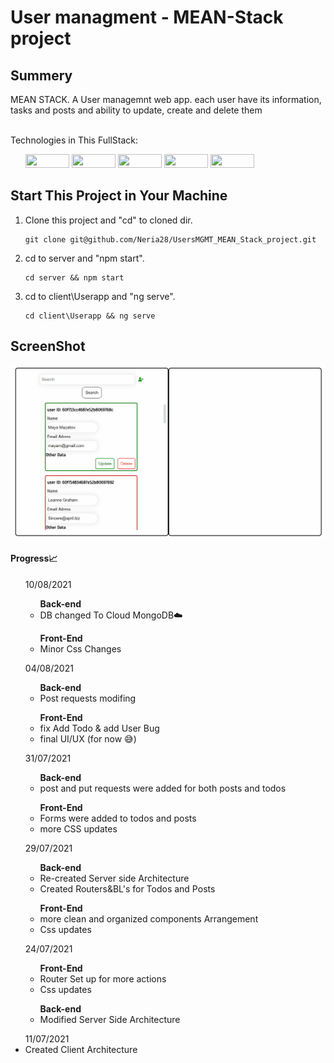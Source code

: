 # User managment  - MEAN-Stack project
<h2>Summery</h2>
<span>MEAN STACK.
A User managemnt web app. each user have its information, tasks and posts and ability to update, create and delete them</span><br/><br/>

Technologies in This FullStack:
<ul>
   <img src="https://img.shields.io/badge/Angular-DD0031?style=for-the-badge&logo=angular&logoColor=white" width="70" height="22">
   <img src="https://img.shields.io/badge/CSS3-1572B6?style=for-the-badge&logo=css3&logoColor=white" width="70" height="22">
   <img src="https://img.shields.io/badge/MongoDB-4EA94B?style=for-the-badge&logo=mongodb&logoColor=white" width="70" height="22">
   <img src="https://img.shields.io/badge/Node.js-339933?style=for-the-badge&logo=nodedotjs&logoColor=white" width="70" height="22">
   <img src="https://img.shields.io/badge/Express.js-000000?style=for-the-badge&logo=express&logoColor=white" width="70" height="22">
   
  </ul>
  
  <h2>Start This Project in Your Machine</h2>
  <ol>
   <li>Clone this project and "cd" to cloned dir.
      <pre><code>git clone git@github.com/Neria28/UsersMGMT_MEAN_Stack_project.git</code></pre>
   </li>
   <li>cd to server and "npm start".
      <pre><code>cd server && npm start</code></pre>
   </li>
    <li>cd to client\Userapp and "ng serve".
      <pre><code>cd client\Userapp && ng serve</code></pre>
   </li>
   </ol>
  <h2>ScreenShot</h2>
  <img src="https://github.com/Neria28/UsersMGMT_MEAN_Stack_project/blob/main/ScreenGif.gif?raw=true" width="1100">


<h4>Progress📈</h4>
<ul>10/08/2021
  <ul><strong>Back-end </strong>
    <li>DB changed To Cloud MongoDB☁️</li>
  </ul>
  <ul><strong>Front-End</strong>
    <li>Minor Css Changes</li>
  </ul>
</ul>

<ul>04/08/2021
  <ul><strong>Back-end </strong>
    <li>Post requests modifing</li>
  </ul>
  <ul><strong>Front-End</strong>
    <li>fix Add Todo & add User Bug</li>
    <li>final UI/UX (for now 😅)</li>
  </ul>
</ul>

<ul>31/07/2021
  <ul><strong>Back-end </strong>
    <li>post and put requests were added for both posts and todos</li>
  </ul>
  <ul><strong>Front-End</strong>
    <li>Forms were added to todos and posts</li>
    <li>more CSS updates</li>
  </ul>
</ul>
<ul>29/07/2021
  <ul><strong>Back-end</strong>
    <li>Re-created Server side Architecture</li>
    <li>Created Routers&BL's for Todos and Posts</li>
  </ul>
  <ul><strong>Front-End</strong>
    <li>more clean and organized components Arrangement</li>
    <li>Css updates</li>
  </ul>
</ul>
<ul>24/07/2021
  <ul><strong>Front-End</strong>
    <li>Router Set up for more actions</li>
    <li>Css updates</li>
  </ul>
  <ul><strong>Back-end</strong>
    <li>Modified Server Side Architecture</li>
  </ul>
</ul>
<ul> 11/07/2021
  <li>Created Client Architecture</li>  
</ul>
